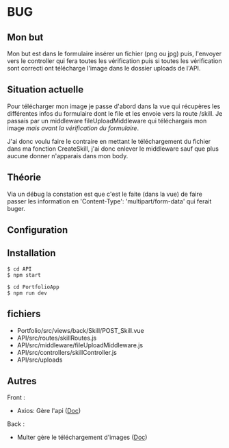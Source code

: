# BUG

## Mon but

Mon but est dans le formulaire insérer un fichier (png ou jpg) puis, l'envoyer vers le controller qui fera toutes les vérification puis si toutes les vérification sont correcti ont télécharge l'image dans le dossier uploads de l'API.

## Situation actuelle
Pour télécharger mon image je passe d'abord dans la vue qui récupères les différentes infos du formulaire dont le file et les envoie vers la route /skill. Je passais par un middleware fileUploadMiddleware qui téléchargais mon image *mais avant la vérification du formulaire*.

J'ai donc voulu faire le contraire en mettant le téléchargement du fichier dans ma fonction CreateSkill, j'ai donc enlever le middleware sauf que plus aucune donner n'apparais dans mon body.

## Théorie
Via un débug la constation est que c'est le faite (dans la vue) de faire passer les information en 'Content-Type': 'multipart/form-data' qui ferait buger.


## Configuration
## Installation
```
$ cd API
$ npm start
```
```
$ cd PortfolioApp
$ npm run dev
```

## fichiers
- Portfolio/src/views/back/Skill/POST_Skill.vue
- API/src/routes/skillRoutes.js
- API/src/middleware/fileUploadMiddleware.js
- API/src/controllers/skillController.js
- API/src/uploads


## Autres 
Front :
- Axios: Gère l'api ([Doc](https://axios-http.com/docs/multipart))

Back :
- Multer gère le téléchargement d'images ([Doc](https://www.npmjs.com/package/multer))